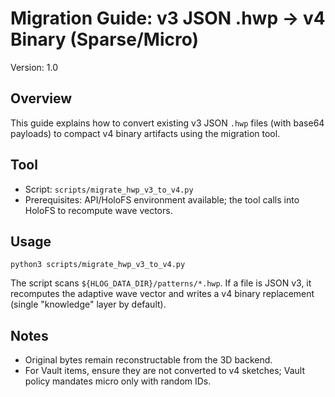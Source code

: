 # Migration Guide: v3 JSON .hwp → v4 Binary (Sparse/Micro)

Version: 1.0

## Overview
This guide explains how to convert existing v3 JSON `.hwp` files (with base64 payloads) to compact v4 binary artifacts using the migration tool.

## Tool
- Script: `scripts/migrate_hwp_v3_to_v4.py`
- Prerequisites: API/HoloFS environment available; the tool calls into HoloFS to recompute wave vectors.

## Usage
```
python3 scripts/migrate_hwp_v3_to_v4.py
```
The script scans `${HLOG_DATA_DIR}/patterns/*.hwp`. If a file is JSON v3, it recomputes the adaptive wave vector and writes a v4 binary replacement (single "knowledge" layer by default).

## Notes
- Original bytes remain reconstructable from the 3D backend.
- For Vault items, ensure they are not converted to v4 sketches; Vault policy mandates micro only with random IDs.

